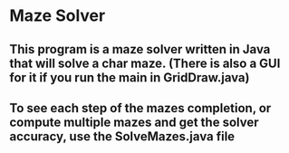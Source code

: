 # Maze Solver

## This program is a maze solver written in Java that will solve a char maze. (There is also a GUI for it if you run the main in GridDraw.java)
## To see each step of the mazes completion, or compute multiple mazes and get the solver accuracy, use the SolveMazes.java file

